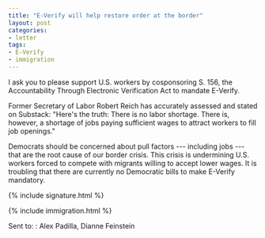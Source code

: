 ```yaml
---
title: "E-Verify will help restore order at the border"
layout: post
categories:
- letter
tags:
- E-Verify
- immigration
---
```


I ask you to please support U.S. workers by cosponsoring S. 156, the Accountability Through Electronic Verification Act to mandate E-Verify.

Former Secretary of Labor Robert Reich has accurately assessed and stated on Substack: "Here's the truth: There is no labor shortage. There is, however, a shortage of jobs paying sufficient wages to attract workers to fill job openings."

Democrats should be concerned about pull factors --- including jobs --- that are the root cause of our border crisis. This crisis is undermining U.S. workers forced to compete with migrants willing to accept lower wages.
It is troubling that there are currently no Democratic bills to make E-Verify mandatory.

{% include signature.html %}

{% include immigration.html %}

Sent to:
: Alex Padilla, Dianne Feinstein
